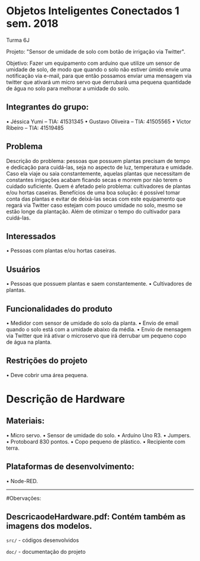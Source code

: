 # Objetos Inteligentes Conectados 1 sem. 2018

Turma 6J

Projeto: "Sensor de umidade de solo com botão de irrigação via Twitter".

Objetivo: Fazer um equipamento com arduíno que utilize um sensor de umidade de solo, de modo que quando o solo não estiver úmido envie uma notificação via e-mail, para que então possamos enviar uma mensagem via twitter que ativará um micro servo que derrubará uma pequena quantidade de água no solo para melhorar a umidade do solo.

## Integrantes do grupo:
•	Jéssica Yumi – TIA: 41531345
•	Gustavo Oliveira – TIA: 41505565
•	Victor Ribeiro – TIA: 41519485

## Problema
Descrição do problema: pessoas que possuem plantas precisam de tempo e dedicação para cuidá-las, seja no aspecto de luz, temperatura e umidade. Caso ela viaje ou saia constantemente, aquelas plantas que necessitam de constantes irrigações acabam ficando secas e morrem por não terem o cuidado suficiente. 
Quem é afetado pelo problema: cultivadores de plantas e/ou hortas caseiras.
Benefícios de uma boa solução: é possível tomar conta das plantas e evitar de deixá-las secas com este equipamento que regará via Twitter caso estejam com pouco umidade no solo, mesmo se estão longe da plantação. Além de otimizar o tempo do cultivador para cuidá-las.

## Interessados
•	Pessoas com plantas e/ou hortas caseiras.

## Usuários
•	Pessoas que possuem plantas e saem constantemente.
•	Cultivadores de plantas.

## Funcionalidades do produto
•	Medidor com sensor de umidade do solo da planta.
•	Envio de email quando o solo está com a umidade abaixo da média.
•	Envio de mensagem via Twitter que irá ativar o microservo que irá derrubar um pequeno copo de água na planta.
 
## Restrições do projeto
•	Deve cobrir uma área pequena.

# Descrição de Hardware

## Materiais: 
•	Micro servo.
•	Sensor de umidade do solo.
•	Arduíno Uno R3.
•	Jumpers.
•	Protoboard 830 pontos.
•	Copo pequeno de plástico.
•	Recipiente com terra.

## Plataformas de desenvolvimento:
•	Node-RED.

_______________________________________
#Obervações:

## DescricaodeHardware.pdf: Contém também as imagens dos modelos. 

`src/` - códigos desenvolvidos

`doc/` - documentação do projeto
